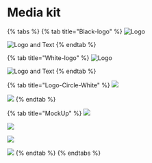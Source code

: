 # Media kit



{% tabs %}
{% tab title="Black-logo" %}
![Logo](../.gitbook/assets/zenlogo%20%281%29.png)

![Logo and Text](../.gitbook/assets/zenchain-logo-text-black.png)
{% endtab %}

{% tab title="White-logo" %}
![Logo](../.gitbook/assets/zenlogo-white.png)

![Logo and Text](../.gitbook/assets/zenchain-logo-text-white.png)
{% endtab %}

{% tab title="Logo-Circle-White" %}
![](../.gitbook/assets/zenchainico-blackbg.png)

![](../.gitbook/assets/zenchainico-whitebg.png)
{% endtab %}

{% tab title="MockUp" %}
![](../.gitbook/assets/zenlogoleaf.png)

![](../.gitbook/assets/zenlogoleaf-with-text.png)

![](../.gitbook/assets/leather.png)

![](../.gitbook/assets/wood.png)
{% endtab %}
{% endtabs %}



